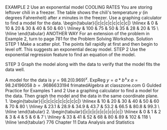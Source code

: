 EXAMPLE 2 Use an exponential model
COOLING RATES You are storing leftover chili in a freezer. The table shows the chili's temperature $y$ (in degrees Fahrenheit) after $x$ minutes in the freezer. Use a graphing calculator to find a model for the data.
\begin{tabular}{|c|c|c|c|c|c|c|c|}
\hline$x$ & 0 & 10 & 20 & 30 & 40 & 50 & 60 \\
\hline$y$ & 100 & 75 & 50 & 35 & 28 & 20 & 15 \\
\hline
\end{tabular}
ANOTHER WAY
For an extension of the problem in Example 2, turn to page 781 for the Problem Solving Workshop.
Solution
STEP 1 Make a scatter plot. The points fall rapidly at first and then begin to level off. This suggests an exponential decay model.
STEP 2 Use the exponential regression feature to find an equation of the model.

STEP 3 Graph the model along with the data to verify that the model fits the data well.

A model for the data is $y=98.2(0.969)^{x}$.
ExpReg $y=a * b^{\wedge} x$ $a=98.24196058$ $b=.9686633194$
frimatedAlgebra at classzone.com
G GuIded Practice for Examples 1 and 2
Use a graphing calculator to find a model for the data. Then graph the model and the data in the same coordinate plane.
1.
\begin{tabular}{|c|c|c|c|c|c|c|c|c|}
\hline$x$ & 10 & 20 & 30 & 40 & 50 & 60 & 70 & 80 \\
\hline$y$ & 23.1 & 28.9 & 34.9 & 43.7 & 53.2 & 66.5 & 80.8 & 99.3 \\
\hline
\end{tabular}
2.
\begin{tabular}{|c|c|c|c|c|c|c|c|c|}
\hline$x$ & 0 & 1 & 2 & 3 & 4 & 5 & 6 & 7 \\
\hline$y$ & 33 & 41 & 52 & 68 & 80 & 89 & 102 & 118 \\
\hline
\end{tabular}
776
Chapter 11 Data Analysis and Statistics